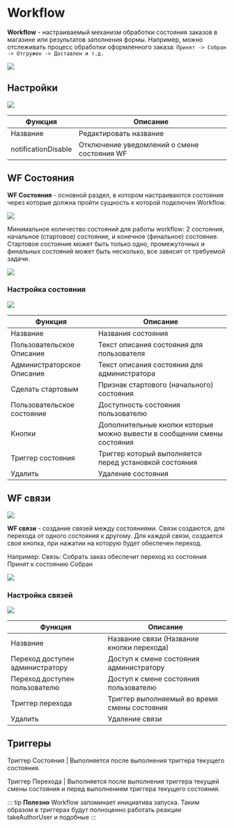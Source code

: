 # Workflow

**Workflow** - настраиваемый механизм обработки состояния заказов в магазине или результатов заполнения формы. 
Например, можно отслеживать процесс обработки оформленного заказа: ```Принят -> Собран -> Отгружен -> Доставлен и т.д. ```
 
![](./1.jpg)

## Настройки

![](./2.jpg)

| Функция | Описание |
| --- | --- |
| Название | Редактировать название |
| notificationDisable | Отключение уведомлений о смене состояния WF |

## WF Состояния

**WF Состояния** - основной раздел, в котором настраиваются состояния через которые должна пройти сущность к которой подключен Workflow.

![](./3.jpg)

Минимальное количество состояний для работы workflow: 2 состояния, начальное (стартовое) состояние, и конечное (финальное) состояние. Стартовое состояние может быть только одно, промежуточных и финальных состояний может быть несколько, все зависит от требуемой задачи.

![](./5.jpg)

### Настройка состояния

![](./7.jpg)

| Функция | Описание |
| --- | --- |
| Название | Названия состояния |
| Пользовательское Описание | Текст описания состояния для пользователя |
| Администраторское Описание | Текст описания состояния для администратора |
| Сделать стартовым | Признак стартового (начального) состояния |
| Пользовательское состояние | Доступность состояния пользователю |
| Кнопки |  Дополнительные кнопки которые можно вывести в сообщении смены состояния |
| Триггер состояния | Триггер который выполняется перед установкой состояния |
| Удалить | Удаление состояния |

## WF связи

![](./4.jpg)

**WF связи** - создание связей между состояниями. Связи создаются, для перехода от одного состояния к другому. Для каждой связи, создается своя кнопка, при нажатии на которую будет обеспечен переход. 

Например: Связь: Собрать заказ обеспечит переход из состояния Принят к состоянию Собран

![](./6.jpg)

### Настройка связей

![](./8.jpg)

| Функция | Описание |
| --- | --- |
| Название | Название связи (Название кнопки перехода) |
| Переход доступен администратору | Доступ к смене состояния администратору |
| Переход доступен пользователю | Доступ к смене состояния пользователю |
| Триггер перехода | Триггер выполняемый во время смены состояния |
| Удалить | Удаление связи |

## Триггеры

Триггер Состояния | Выполняется после выполнения триггера текущего состояния.

Триггер Перехода | Выполняется после выполнения триггера текущей смены состояния и перед выполнением триггера текущего состояния.

::: tip **Полезно**
Workflow запоминает инициатива запуска. Таким образом в триггерах будут полноценно работать реакции takeAuthorUser и подобные
:::